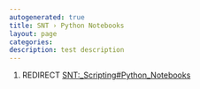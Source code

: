 ```yaml
---
autogenerated: true
title: SNT › Python Notebooks
layout: page
categories: 
description: test description
---
```


1.  REDIRECT [SNT:\_Scripting\#Python\_Notebooks](SNT__Scripting#Python_Notebooks)
